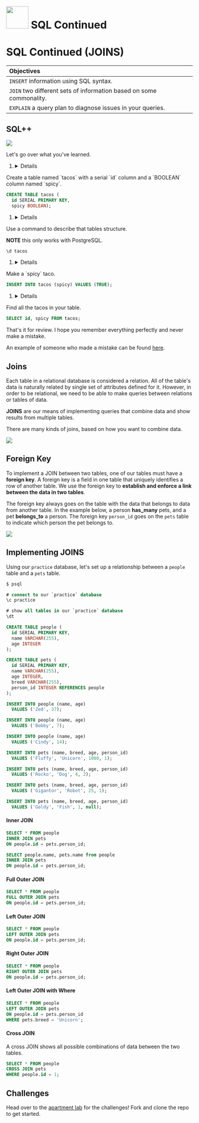 # <img src="https://cloud.githubusercontent.com/assets/7833470/10899314/63829980-8188-11e5-8cdd-4ded5bcb6e36.png" height="60"> SQL Continued

# SQL Continued (JOINS)

| Objectives |
| :--- |
| `INSERT` information using SQL syntax. |
| `JOIN` two different sets of information based on some commonality. |
| `EXPLAIN` a query plan to diagnose issues in your queries. |

## SQL++

<img src="https://cloud.githubusercontent.com/assets/1329385/11722978/c87e6106-9f20-11e5-9c01-6294e9b919bd.gif">

Let's go over what you've learned.

1. <details>
  <summary>Create a table named `tacos` with a serial `id` column and a `BOOLEAN` column named `spicy`.</summary>

  ```SQL
  CREATE TABLE tacos (
    id SERIAL PRIMARY KEY,
    spicy BOOLEAN);
  ```
</details>

1. <details>
  <summary>Use a command to describe that tables structure.</summary>

  **NOTE** this only works with PostgreSQL.
  ```SQL
  \d tacos
  ```
</details>

1. <details>
  <summary>Make a `spicy` taco.</summary>

  ```SQL
  INSERT INTO tacos (spicy) VALUES (TRUE);
  ```
</details>

1. <details>
  <summary>Find all the tacos in your table.</summary>

  ```SQL
  SELECT id, spicy FROM tacos;
  ```
</details>

That's it for review. I hope you remember everything perfectly and never make a mistake.

An example of someone who made a mistake can be found <a href="http://dbareactions.com/post/101404927746/when-i-meet-the-now-former-admin-who-caused-the" target="_blank">here</a>.

## Joins

Each table in a relational database is considered a relation. All of the table's data is naturally related by single set of attributes defined for it. However, in order to be relational, we need to be able to make queries between relations or tables of data.

**JOINS** are our means of implementing queries that combine data and show results from multiple tables.

There are many kinds of joins, based on how you want to combine data.

![](https://raw.githubusercontent.com/sf-wdi-18/notes/master/lectures/week-07/day-1-intro-sql/dawn-simple-queries/images/join.png)

## Foreign Key

To implement a JOIN between two tables, one of our tables must have a **foreign key**. A foreign key is a field in one table that uniquely identifies a row of another table. We use the foreign key to **establish and enforce a link between the data in two tables**.

The foreign key always goes on the table with the data that belongs to data from another table. In the example below, a person **has_many** pets, and a pet **belongs_to** a person. The foreign key `person_id` goes on the `pets` table to indicate which person the pet belongs to.

![](https://raw.githubusercontent.com/sf-wdi-18/notes/master/lectures/week-07/day-1-intro-sql/dawn-simple-queries/images/primary_foreign_key.png)

## Implementing JOINS

Using our `practice` database, let's set up a relationship between a `people` table and a `pets` table.

```sql
$ psql

# connect to our `practice` database
\c practice

# show all tables in our `practice` database
\dt

CREATE TABLE people (
  id SERIAL PRIMARY KEY,
  name VARCHAR(255),
  age INTEGER
);

CREATE TABLE pets (
  id SERIAL PRIMARY KEY,
  name VARCHAR(255),
  age INTEGER,
  breed VARCHAR(255),
  person_id INTEGER REFERENCES people
);

INSERT INTO people (name, age)
  VALUES ('Zed', 37);

INSERT INTO people (name, age)
  VALUES ('Bobby', 7);

INSERT INTO people (name, age)
  VALUES ('Cindy', 14);

INSERT INTO pets (name, breed, age, person_id)
  VALUES ('Fluffy', 'Unicorn', 1000, 1);

INSERT INTO pets (name, breed, age, person_id)
  VALUES ('Rocko', 'Dog', 4, 2);

INSERT INTO pets (name, breed, age, person_id)
  VALUES ('Gigantor', 'Robot', 25, 1);

INSERT INTO pets (name, breed, age, person_id)
  VALUES ('Goldy', 'Fish', 1, null);
```

#### Inner JOIN

```sql
SELECT * FROM people
INNER JOIN pets
ON people.id = pets.person_id;

SELECT people.name, pets.name from people
INNER JOIN pets
ON people.id = pets.person_id;
```

#### Full Outer JOIN

```sql
SELECT * FROM people
FULL OUTER JOIN pets
ON people.id = pets.person_id;
```

#### Left Outer JOIN

```sql
SELECT * FROM people
LEFT OUTER JOIN pets
ON people.id = pets.person_id;
```

#### Right Outer JOIN

```sql
SELECT * FROM people
RIGHT OUTER JOIN pets
ON people.id = pets.person_id;
```  

#### Left Outer JOIN with Where  

```sql
SELECT * FROM people
LEFT OUTER JOIN pets
ON people.id = pets.person_id
WHERE pets.breed = 'Unicorn';
```

#### Cross JOIN

A cross JOIN shows all possible combinations of data between the two tables.

```sql
SELECT * FROM people
CROSS JOIN pets
WHERE people.id = 1;
```

## Challenges

Head over to the <a href="https://github.com/sf-wdi-19-20/w7_apartment_lab_sql" target="_blank">apartment lab</a> for the challenges! Fork and clone the repo to get started.
